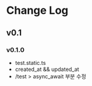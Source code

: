 # Change Log

## v0.1

### v0.1.0
- test.static.ts
- created\_at && updated\_at
- /test > async\_await 부분 수정
